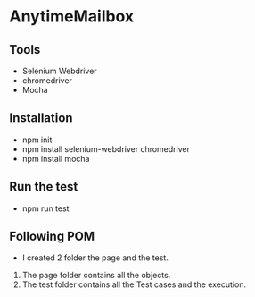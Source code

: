 # AnytimeMailbox

## Tools
- Selenium Webdriver 
- chromedriver
- Mocha

## Installation
- npm init
- npm install selenium-webdriver chromedriver
- npm install mocha


## Run the test
- npm run test

## Following POM
- I created 2 folder the page and the test.
1. The page folder contains all the objects.
2. The test folder contains all the Test cases and the execution.
